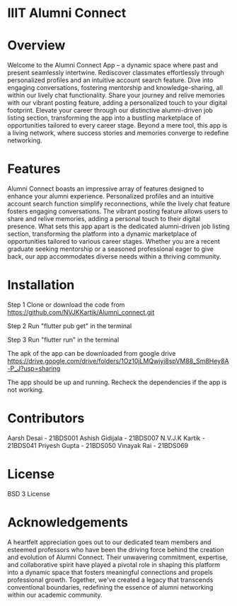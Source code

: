 # IIIT Alumni Connect

# Overview
Welcome to the Alumni Connect App – a dynamic space where past and present seamlessly intertwine. 
Rediscover classmates effortlessly through personalized profiles and an intuitive account search feature. 
Dive into engaging conversations, fostering mentorship and knowledge-sharing, all within our lively chat functionality. 
Share your journey and relive memories with our vibrant posting feature, adding a personalized touch to your digital footprint. 
Elevate your career through our distinctive alumni-driven job listing section, transforming the app into a bustling marketplace of opportunities tailored to every career stage. 
Beyond a mere tool, this app is a living network, where success stories and memories converge to redefine networking.

# Features
Alumni Connect boasts an impressive array of features designed to enhance your alumni experience. Personalized profiles and an intuitive account search function simplify reconnections, while the lively chat feature fosters engaging conversations. The vibrant posting feature allows users to share and relive memories, adding a personal touch to their digital presence. 
What sets this app apart is the dedicated alumni-driven job listing section, transforming the platform into a dynamic marketplace of opportunities tailored to various career stages. Whether you are a recent graduate seeking mentorship or a seasoned professional eager to give back, our app accommodates diverse needs within a thriving community.

# Installation
Step 1
Clone or download the code from https://github.com/NVJKKartik/Alumni_connect.git

Step 2
Run "flutter pub get" in the terminal

Step 3
Run "flutter run" in the terminal

The apk of the app can be downloaded from google drive https://drive.google.com/drive/folders/1Oz10jLMQwjyi8spVM88_Sm8Hey8A-P_J?usp=sharing

The app should be up and running.
Recheck the dependencies if the app is not working.

# Contributors
Aarsh Desai - 21BDS001
Ashish Gidijala - 21BDS007
N.V.J.K Kartik - 21BDS041
Priyesh Gupta - 21BDS050
Vinayak Rai - 21BDS069

# License
BSD 3 License

# Acknowledgements
A heartfelt appreciation goes out to our dedicated team members and esteemed professors who have been the driving force behind the creation and evolution of Alumni Connect. 
Their unwavering commitment, expertise, and collaborative spirit have played a pivotal role in shaping this platform into a dynamic space that fosters meaningful connections and propels professional growth. 
Together, we've created a legacy that transcends conventional boundaries, redefining the essence of alumni networking within our academic community.